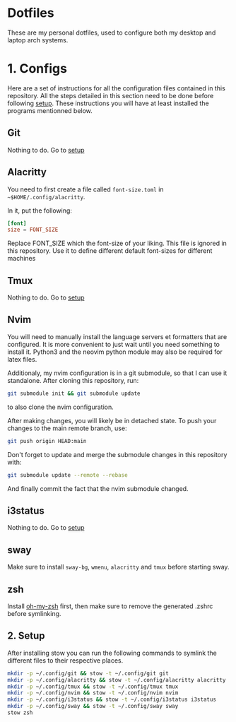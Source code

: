# Dotfiles

These are my personal dotfiles, used to configure both my desktop and laptop arch systems.

# 1. Configs

Here are a set of instructions for all the configuration files contained in this repository. All the steps detailed in this section need to be done before following [setup](#2-setup). These instructions you will have at least installed the programs mentionned below.

## Git

Nothing to do. Go to [setup](#2-setup)

## Alacritty

You need to first create a file called `font-size.toml` in `~$HOME/.config/alacritty`.

In it, put the following:
```toml
[font]
size = FONT_SIZE
```
Replace FONT_SIZE which the font-size of your liking. This file is ignored in this repository. Use it to define different default font-sizes for different machines

## Tmux

Nothing to do. Go to [setup](#2-setup)

## Nvim

You will need to manually install the language servers et formatters that are configured. It is more convenient to just wait until you need something to install it. Python3 and the neovim python module may also be required for latex files.

Additionaly, my nvim configuration is in a git submodule, so that I can use it standalone. After cloning this repository, run:
```bash
git submodule init && git submodule update
```
to also clone the nvim configuration.

After making changes, you will likely be in detached state. To push your changes to the main remote branch, use:
```bash
git push origin HEAD:main
```

Don't forget to update and merge the submodule changes in this repository with:
```bash
git submodule update --remote --rebase
```
And finally commit the fact that the nvim submodule changed.

## i3status

Nothing to do. Go to [setup](#2-setup)

## sway

Make sure to install `sway-bg`, `wmenu`, `alacritty` and `tmux` before starting sway.

## zsh

Install [oh-my-zsh](https://ohmyz.sh/#install) first, then make sure to remove the generated .zshrc before symlinking.

## 2. Setup

After installing stow you can run the following commands to symlink the different files to their respective places.

```bash
mkdir -p ~/.config/git && stow -t ~/.config/git git
mkdir -p ~/.config/alacritty && stow -t ~/.config/alacritty alacritty
mkdir -p ~/.config/tmux && stow -t ~/.config/tmux tmux
mkdir -p ~/.config/nvim && stow -t ~/.config/nvim nvim
mkdir -p ~/.config/i3status && stow -t ~/.config/i3status i3status
mkdir -p ~/.config/sway && stow -t ~/.config/sway sway
stow zsh
```
